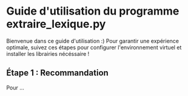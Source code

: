 # Guide d'utilisation du programme extraire_lexique.py 

Bienvenue dans ce guide d'utilisation :)
Pour garantir une expérience optimale, suivez ces étapes pour configurer l'environnement virtuel et installer les librairies nécéssaire ! 

## Étape 1 : Recommandation

Pour ...

```
```
